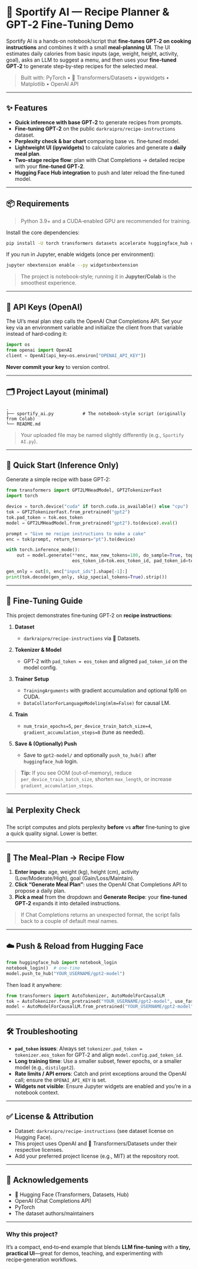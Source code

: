 # 🥗 Sportify AI — Recipe Planner & GPT‑2 Fine‑Tuning Demo

Sportify AI is a hands‑on notebook/script that **fine‑tunes GPT‑2 on cooking instructions** and combines it with a small **meal‑planning UI**. The UI estimates daily calories from basic inputs (age, weight, height, activity, goal), asks an LLM to suggest a menu, and then uses your **fine‑tuned GPT‑2** to generate step‑by‑step recipes for the selected meal.

> Built with: PyTorch • 🤗 Transformers/Datasets • ipywidgets • Matplotlib • OpenAI API

---

## ✨ Features

- **Quick inference with base GPT‑2** to generate recipes from prompts.
- **Fine‑tuning GPT‑2** on the public `darkraipro/recipe-instructions` dataset.
- **Perplexity check & bar chart** comparing base vs. fine‑tuned model.
- **Lightweight UI (ipywidgets)** to calculate calories and generate a **daily meal plan**.
- **Two‑stage recipe flow**: plan with Chat Completions → detailed recipe with your **fine‑tuned GPT‑2**.
- **Hugging Face Hub integration** to push and later reload the fine‑tuned model.

---

## 📦 Requirements

> Python 3.9+ and a CUDA‑enabled GPU are recommended for training.

Install the core dependencies:

```bash
pip install -U torch transformers datasets accelerate huggingface_hub openai ipywidgets matplotlib
```

If you run in Jupyter, enable widgets (once per environment):

```bash
jupyter nbextension enable --py widgetsnbextension
```

> The project is notebook‑style; running it in **Jupyter/Colab** is the smoothest experience.

---

## 🔐 API Keys (OpenAI)

The UI’s meal plan step calls the OpenAI Chat Completions API. Set your key via an environment variable and initialize the client from that variable instead of hard‑coding it:

```python
import os
from openai import OpenAI
client = OpenAI(api_key=os.environ["OPENAI_API_KEY"])
```

**Never commit your key** to version control.

---

## 🗂️ Project Layout (minimal)

```
.
├── sportify_ai.py           # The notebook-style script (originally from Colab)
└── README.md
```

> Your uploaded file may be named slightly differently (e.g., `Sportify AI.py`).

---

## 🚀 Quick Start (Inference Only)

Generate a simple recipe with base GPT‑2:

```python
from transformers import GPT2LMHeadModel, GPT2TokenizerFast
import torch

device = torch.device("cuda" if torch.cuda.is_available() else "cpu")
tok = GPT2TokenizerFast.from_pretrained("gpt2")
tok.pad_token = tok.eos_token
model = GPT2LMHeadModel.from_pretrained("gpt2").to(device).eval()

prompt = "Give me recipe instructions to make a cake"
enc = tok(prompt, return_tensors="pt").to(device)

with torch.inference_mode():
    out = model.generate(**enc, max_new_tokens=180, do_sample=True, top_p=0.92, temperature=0.8,
                         eos_token_id=tok.eos_token_id, pad_token_id=tok.eos_token_id)

gen_only = out[0, enc["input_ids"].shape[-1]:]
print(tok.decode(gen_only, skip_special_tokens=True).strip())
```

---

## 🧪 Fine‑Tuning Guide

This project demonstrates fine‑tuning GPT‑2 on **recipe instructions**:

1. **Dataset**
   - `darkraipro/recipe-instructions` via 🤗 Datasets.

2. **Tokenizer & Model**
   - GPT‑2 with `pad_token = eos_token` and aligned `pad_token_id` on the model config.

3. **Trainer Setup**
   - `TrainingArguments` with gradient accumulation and optional fp16 on CUDA.
   - `DataCollatorForLanguageModeling(mlm=False)` for causal LM.

4. **Train**
   - `num_train_epochs=5`, `per_device_train_batch_size=4`, `gradient_accumulation_steps=8` (tune as needed).

5. **Save & (Optionally) Push**
   - Save to `gpt2-model/` and optionally `push_to_hub()` after `huggingface_hub` login.

> **Tip:** If you see OOM (out‑of‑memory), reduce `per_device_train_batch_size`, shorten `max_length`, or increase `gradient_accumulation_steps`.

---

## 📊 Perplexity Check

The script computes and plots perplexity **before** vs **after** fine‑tuning to give a quick quality signal. Lower is better.

---

## 🧩 The Meal‑Plan → Recipe Flow

1. **Enter inputs**: age, weight (kg), height (cm), activity (Low/Moderate/High), goal (Gain/Loss/Maintain).
2. **Click “Generate Meal Plan”**: uses the OpenAI Chat Completions API to propose a daily plan.
3. **Pick a meal** from the dropdown and **Generate Recipe**: your **fine‑tuned GPT‑2** expands it into detailed instructions.

> If Chat Completions returns an unexpected format, the script falls back to a couple of default meal names.

---

## ☁️ Push & Reload from Hugging Face

```python
from huggingface_hub import notebook_login
notebook_login()  # one-time
model.push_to_hub("YOUR_USERNAME/gpt2-model")
```

Then load it anywhere:

```python
from transformers import AutoTokenizer, AutoModelForCausalLM
tok = AutoTokenizer.from_pretrained("YOUR_USERNAME/gpt2-model", use_fast=True)
model = AutoModelForCausalLM.from_pretrained("YOUR_USERNAME/gpt2-model")
```

---

## 🛠️ Troubleshooting

- **`pad_token` issues**: Always set `tokenizer.pad_token = tokenizer.eos_token` for GPT‑2 and align `model.config.pad_token_id`.
- **Long training time**: Use a smaller subset, fewer epochs, or a smaller model (e.g., `distilgpt2`).
- **Rate limits / API errors**: Catch and print exceptions around the OpenAI call; ensure the `OPENAI_API_KEY` is set.
- **Widgets not visible**: Ensure Jupyter widgets are enabled and you’re in a notebook context.

---

## ✅ License & Attribution

- Dataset: `darkraipro/recipe-instructions` (see dataset license on Hugging Face).
- This project uses OpenAI and 🤗 Transformers/Datasets under their respective licenses.
- Add your preferred project license (e.g., MIT) at the repository root.

---

## 🙌 Acknowledgements

- 🤗 Hugging Face (Transformers, Datasets, Hub)
- OpenAI (Chat Completions API)
- PyTorch
- The dataset authors/maintainers

---

### Why this project?

It’s a compact, end‑to‑end example that blends **LLM fine‑tuning** with a **tiny, practical UI**—great for demos, teaching, and experimenting with recipe‑generation workflows.
